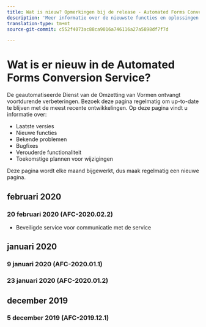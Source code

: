 ```yaml
---
title: Wat is nieuw? Opmerkingen bij de release - Automated Forms Conversion Service
description: 'Meer informatie over de nieuwste functies en oplossingen voor Automated Forms Conversion Service '
translation-type: tm+mt
source-git-commit: c552f4073ac88ca9016a746116a27a5898df7f7d

---
```



# Wat is er nieuw in de Automated Forms Conversion Service?

De geautomatiseerde Dienst van de Omzetting van Vormen ontvangt voortdurende verbeteringen. Bezoek deze pagina regelmatig om up-to-date te blijven met de meest recente ontwikkelingen. Op deze pagina vindt u informatie over:

* Laatste versies
* Nieuwe functies
* Bekende problemen
* Bugfixes
* Verouderde functionaliteit
* Toekomstige plannen voor wijzigingen

Deze pagina wordt elke maand bijgewerkt, dus maak regelmatig een nieuwe pagina.

## februari 2020

### 20 februari 2020 (AFC-2020.02.2)

* Beveiligde service voor communicatie met de service


## januari 2020

### 9 januari 2020 (AFC-2020.01.1)

### 23 januari 2020 (AFC-2020.01.2)

## december 2019

### 5 december 2019 (AFC-2019.12.1)

